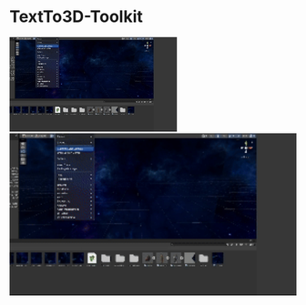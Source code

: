 # TextTo3D-Toolkit
![Demo video](pluginvideo.gif)
<img src="pluginvideo.gif" alt="Demo video" width="800"/>
